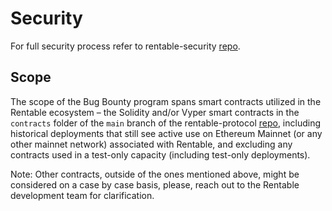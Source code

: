 # Security

For full security process refer to rentable-security [repo](https://github.com/rentable-world/rentable-security/blob/main/SECURITY.md).

## Scope

The scope of the Bug Bounty program spans smart contracts utilized in the Rentable ecosystem – the Solidity and/or Vyper smart contracts in the `contracts` folder of the `main` branch of the rentable-protocol [repo](https://github.com/rentable-world/rentable-protocol), including historical deployments that still see active use on Ethereum Mainnet (or any other mainnet network) associated with Rentable, and excluding any contracts used in a test-only capacity (including test-only deployments).

Note: Other contracts, outside of the ones mentioned above, might be considered on a case by case basis, please, reach out to the Rentable development team for clarification.
